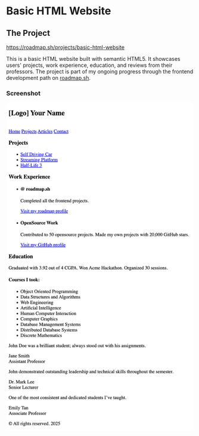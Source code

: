 # Basic HTML Website

## The Project
https://roadmap.sh/projects/basic-html-website

This is a basic HTML website built with semantic HTML5. It showcases users' projects, work experience, education, and reviews from their professors. The project is part of my ongoing progress through the frontend development path on [roadmap.sh](https://www.roadmap.sh).

### Screenshot
![Basic HTML Website](./basic-html-website.png)